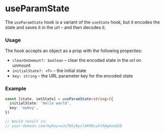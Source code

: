 # useParamState

The `useParamState` hook is a variant of the `useState` hook, but it encodes the state and saves it in the url – and then decodes it.

### Usage

The hook accepts an object as a prop with the following properties:

- `clearOnUnmout?: boolean` – clear the encoded state in the url on unmount
- `initialState?: <T>` – the initial state
- `key: string` – the URL parameter key for the encoded state

### Example

```ts
const [state, setState] = useParamState<string>({
  initialState: 'Hello world',
  key: 'myKey',
})

// Would result in:
// your-domain.com?myKey=eJxT8kjNyclXKM8vyklRAgAexQSB
```
